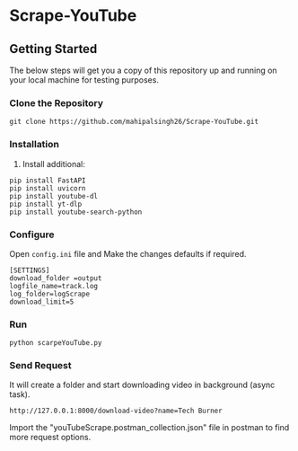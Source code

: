 # Scrape-YouTube
## Getting Started

The below steps will get you a copy of this repository up and running on your local machine for testing purposes.

### Clone the Repository
```
git clone https://github.com/mahipalsingh26/Scrape-YouTube.git
```

### Installation
1. Install additional:
```
pip install FastAPI
pip install uvicorn
pip install youtube-dl
pip install yt-dlp
pip install youtube-search-python
```

### Configure
Open `config.ini` file and Make the changes defaults if required.
```
[SETTINGS]
download_folder =output
logfile_name=track.log
log_folder=logScrape
download_limit=5
```
### Run
```
python scarpeYouTube.py
```

### Send Request 
It will create a folder and start downloading video in background (async task).
```
http://127.0.0.1:8000/download-video?name=Tech Burner
```
Import the "youTubeScrape.postman_collection.json" file in postman to find more request options.
